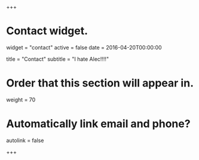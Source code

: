 +++
# Contact widget.
widget = "contact"
active = false
date = 2016-04-20T00:00:00

title = "Contact"
subtitle = "I hate Alec!!!!"

# Order that this section will appear in.
weight = 70

# Automatically link email and phone?
autolink = false

+++

